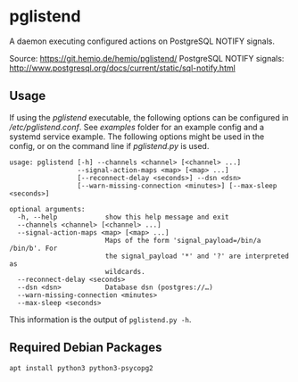 pglistend
=========

A daemon executing configured actions on PostgreSQL NOTIFY signals.

Source: <https://git.hemio.de/hemio/pglistend/> PostgreSQL NOTIFY
signals: <http://www.postgresql.org/docs/current/static/sql-notify.html>

Usage
-----

If using the *pglistend* executable, the following options can be
configured in */etc/pglistend.conf*. See *examples* folder for an
example config and a systemd service example. The following options
might be used in the config, or on the command line if *pglistend.py* is
used.

    usage: pglistend [-h] --channels <channel> [<channel> ...]
                     --signal-action-maps <map> [<map> ...]
                     [--reconnect-delay <seconds>] --dsn <dsn>
                     [--warn-missing-connection <minutes>] [--max-sleep <seconds>]

    optional arguments:
      -h, --help            show this help message and exit
      --channels <channel> [<channel> ...]
      --signal-action-maps <map> [<map> ...]
                            Maps of the form 'signal_payload=/bin/a /bin/b'. For
                            the signal_payload '*' and '?' are interpreted as
                            wildcards.
      --reconnect-delay <seconds>
      --dsn <dsn>           Database dsn (postgres://…)
      --warn-missing-connection <minutes>
      --max-sleep <seconds>

This information is the output of `pglistend.py -h`.

Required Debian Packages
------------------------

    apt install python3 python3-psycopg2
